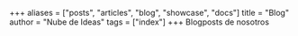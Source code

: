 +++
aliases = ["posts", "articles", "blog", "showcase", "docs"]
title = "Blog"
author = "Nube de Ideas"
tags = ["index"]
+++
Blogposts de nosotros